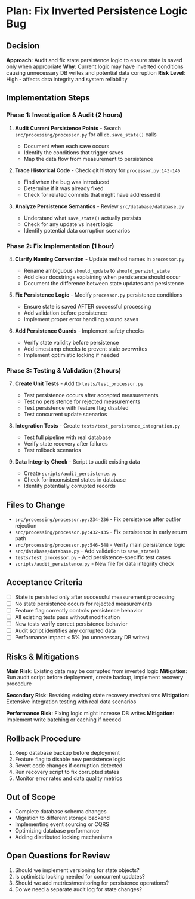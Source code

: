 # Plan: Fix Inverted Persistence Logic Bug

## Decision
**Approach**: Audit and fix state persistence logic to ensure state is saved only when appropriate
**Why**: Current logic may have inverted conditions causing unnecessary DB writes and potential data corruption
**Risk Level**: High - affects data integrity and system reliability

## Implementation Steps

### Phase 1: Investigation & Audit (2 hours)

1. **Audit Current Persistence Points** - Search `src/processing/processor.py` for all `db.save_state()` calls
   - Document when each save occurs
   - Identify the conditions that trigger saves
   - Map the data flow from measurement to persistence

2. **Trace Historical Code** - Check git history for `processor.py:143-146`
   - Find when the bug was introduced
   - Determine if it was already fixed
   - Check for related commits that might have addressed it

3. **Analyze Persistence Semantics** - Review `src/database/database.py`
   - Understand what `save_state()` actually persists
   - Check for any update vs insert logic
   - Identify potential data corruption scenarios

### Phase 2: Fix Implementation (1 hour)

4. **Clarify Naming Convention** - Update method names in `processor.py`
   - Rename ambiguous `should_update` to `should_persist_state`
   - Add clear docstrings explaining when persistence should occur
   - Document the difference between state updates and persistence

5. **Fix Persistence Logic** - Modify `processor.py` persistence conditions
   - Ensure state is saved AFTER successful processing
   - Add validation before persistence
   - Implement proper error handling around saves

6. **Add Persistence Guards** - Implement safety checks
   - Verify state validity before persistence
   - Add timestamp checks to prevent stale overwrites
   - Implement optimistic locking if needed

### Phase 3: Testing & Validation (2 hours)

7. **Create Unit Tests** - Add to `tests/test_processor.py`
   - Test persistence occurs after accepted measurements
   - Test no persistence for rejected measurements
   - Test persistence with feature flag disabled
   - Test concurrent update scenarios

8. **Integration Tests** - Create `tests/test_persistence_integration.py`
   - Test full pipeline with real database
   - Verify state recovery after failures
   - Test rollback scenarios

9. **Data Integrity Check** - Script to audit existing data
   - Create `scripts/audit_persistence.py`
   - Check for inconsistent states in database
   - Identify potentially corrupted records

## Files to Change

- `src/processing/processor.py:234-236` - Fix persistence after outlier rejection
- `src/processing/processor.py:432-435` - Fix persistence in early return path
- `src/processing/processor.py:546-548` - Verify main persistence logic
- `src/database/database.py` - Add validation to `save_state()`
- `tests/test_processor.py` - Add persistence-specific test cases
- `scripts/audit_persistence.py` - New file for data integrity check

## Acceptance Criteria

- [ ] State is persisted only after successful measurement processing
- [ ] No state persistence occurs for rejected measurements
- [ ] Feature flag correctly controls persistence behavior
- [ ] All existing tests pass without modification
- [ ] New tests verify correct persistence behavior
- [ ] Audit script identifies any corrupted data
- [ ] Performance impact < 5% (no unnecessary DB writes)

## Risks & Mitigations

**Main Risk**: Existing data may be corrupted from inverted logic
**Mitigation**: Run audit script before deployment, create backup, implement recovery procedure

**Secondary Risk**: Breaking existing state recovery mechanisms
**Mitigation**: Extensive integration testing with real data scenarios

**Performance Risk**: Fixing logic might increase DB writes
**Mitigation**: Implement write batching or caching if needed

## Rollback Procedure

1. Keep database backup before deployment
2. Feature flag to disable new persistence logic
3. Revert code changes if corruption detected
4. Run recovery script to fix corrupted states
5. Monitor error rates and data quality metrics

## Out of Scope

- Complete database schema changes
- Migration to different storage backend
- Implementing event sourcing or CQRS
- Optimizing database performance
- Adding distributed locking mechanisms

## Open Questions for Review

1. Should we implement versioning for state objects?
2. Is optimistic locking needed for concurrent updates?
3. Should we add metrics/monitoring for persistence operations?
4. Do we need a separate audit log for state changes?